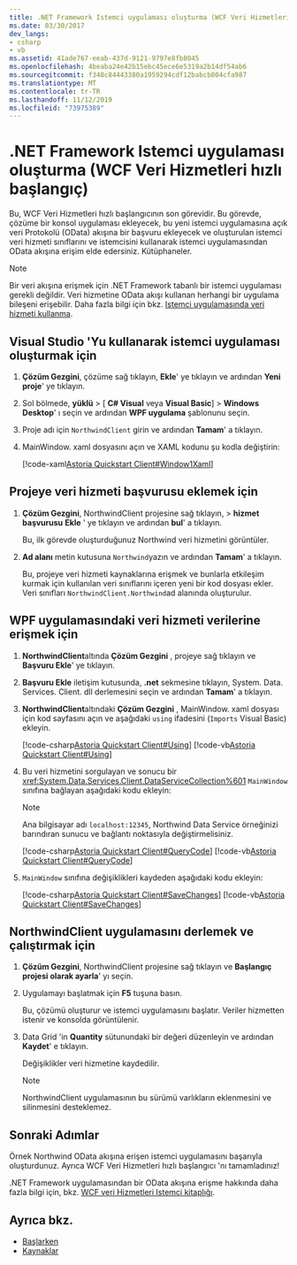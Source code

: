 ```yaml
---
title: .NET Framework Istemci uygulaması oluşturma (WCF Veri Hizmetleri hızlı başlangıç)
ms.date: 03/30/2017
dev_langs:
- csharp
- vb
ms.assetid: 41ade767-eeab-437d-9121-9797e8fb8045
ms.openlocfilehash: 4beaba24e42b15ebc45ece6e5319a2b14df54ab6
ms.sourcegitcommit: f348c84443380a1959294cdf12babcb804cfa987
ms.translationtype: MT
ms.contentlocale: tr-TR
ms.lasthandoff: 11/12/2019
ms.locfileid: "73975389"
---
```

# <a name="creating-the-net-framework-client-application-wcf-data-services-quickstart"></a>.NET Framework Istemci uygulaması oluşturma (WCF Veri Hizmetleri hızlı başlangıç)

Bu, WCF Veri Hizmetleri hızlı başlangıcının son görevidir. Bu görevde, çözüme bir konsol uygulaması ekleyecek, bu yeni istemci uygulamasına açık veri Protokolü (OData) akışına bir başvuru ekleyecek ve oluşturulan istemci veri hizmeti sınıflarını ve istemcisini kullanarak istemci uygulamasından OData akışına erişim elde edersiniz. Kütüphaneler.

> [!NOTE]
> Bir veri akışına erişmek için .NET Framework tabanlı bir istemci uygulaması gerekli değildir. Veri hizmetine OData akışı kullanan herhangi bir uygulama bileşeni erişebilir. Daha fazla bilgi için bkz. [Istemci uygulamasında veri hizmeti kullanma](using-a-data-service-in-a-client-application-wcf-data-services.md).

## <a name="to-create-the-client-application-by-using-visual-studio"></a>Visual Studio 'Yu kullanarak istemci uygulaması oluşturmak için

1. **Çözüm Gezgini**, çözüme sağ tıklayın, **Ekle**' ye tıklayın ve ardından **Yeni proje**' ye tıklayın.

2. Sol bölmede, **yüklü** > [ **C# Visual** veya **Visual Basic**] > **Windows Desktop**' ı seçin ve ardından **WPF uygulama** şablonunu seçin.

3. Proje adı için `NorthwindClient` girin ve ardından **Tamam**' a tıklayın.

4. MainWindow. xaml dosyasını açın ve XAML kodunu şu kodla değiştirin:

     [!code-xaml[Astoria Quickstart Client#Window1Xaml](../../../../samples/snippets/visualbasic/VS_Snippets_Misc/astoria_quickstart_client/vb/window1.xaml#window1xaml)]

## <a name="to-add-a-data-service-reference-to-the-project"></a>Projeye veri hizmeti başvurusu eklemek için

1. **Çözüm Gezgini**, NorthwindClient projesine sağ tıklayın, > **hizmet başvurusu** **Ekle** ' ye tıklayın ve ardından **bul**' a tıklayın.

     Bu, ilk görevde oluşturduğunuz Northwind veri hizmetini görüntüler.

2. **Ad alanı** metin kutusuna `Northwind`yazın ve ardından **Tamam**' a tıklayın.

     Bu, projeye veri hizmeti kaynaklarına erişmek ve bunlarla etkileşim kurmak için kullanılan veri sınıflarını içeren yeni bir kod dosyası ekler. Veri sınıfları `NorthwindClient.Northwind`ad alanında oluşturulur.

## <a name="to-access-data-service-data-in-the-wpf-application"></a>WPF uygulamasındaki veri hizmeti verilerine erişmek için

1. **NorthwindClient**altında **Çözüm Gezgini** , projeye sağ tıklayın ve **Başvuru Ekle**' ye tıklayın.

2. **Başvuru Ekle** iletişim kutusunda, **.net** sekmesine tıklayın, System. Data. Services. Client. dll derlemesini seçin ve ardından **Tamam**' a tıklayın.

3. **NorthwindClient**altındaki **Çözüm Gezgini** , MainWindow. xaml dosyası için kod sayfasını açın ve aşağıdaki `using` ifadesini (`Imports` Visual Basic) ekleyin.

    [!code-csharp[Astoria Quickstart Client#Using](../../../../samples/snippets/csharp/VS_Snippets_Misc/astoria_quickstart_client/cs/window1.xaml.cs#using)]
    [!code-vb[Astoria Quickstart Client#Using](../../../../samples/snippets/visualbasic/VS_Snippets_Misc/astoria_quickstart_client/vb/window1.xaml.vb#using)]

4. Bu veri hizmetini sorgulayan ve sonucu bir <xref:System.Data.Services.Client.DataServiceCollection%601> `MainWindow` sınıfına bağlayan aşağıdaki kodu ekleyin:

    > [!NOTE]
    > Ana bilgisayar adı `localhost:12345`, Northwind Data Service örneğinizi barındıran sunucu ve bağlantı noktasıyla değiştirmelisiniz.

     [!code-csharp[Astoria Quickstart Client#QueryCode](../../../../samples/snippets/csharp/VS_Snippets_Misc/astoria_quickstart_client/cs/window1.xaml.cs#querycode)]
     [!code-vb[Astoria Quickstart Client#QueryCode](../../../../samples/snippets/visualbasic/VS_Snippets_Misc/astoria_quickstart_client/vb/window1.xaml.vb#querycode)]

5. `MainWindow` sınıfına değişiklikleri kaydeden aşağıdaki kodu ekleyin:

     [!code-csharp[Astoria Quickstart Client#SaveChanges](../../../../samples/snippets/csharp/VS_Snippets_Misc/astoria_quickstart_client/cs/window1.xaml.cs#savechanges)]
     [!code-vb[Astoria Quickstart Client#SaveChanges](../../../../samples/snippets/visualbasic/VS_Snippets_Misc/astoria_quickstart_client/vb/window1.xaml.vb#savechanges)]

## <a name="to-build-and-run-the-northwindclient-application"></a>NorthwindClient uygulamasını derlemek ve çalıştırmak için

1. **Çözüm Gezgini**, NorthwindClient projesine sağ tıklayın ve **Başlangıç projesi olarak ayarla**' yı seçin.

2. Uygulamayı başlatmak için **F5** tuşuna basın.

     Bu, çözümü oluşturur ve istemci uygulamasını başlatır. Veriler hizmetten istenir ve konsolda görüntülenir.

3. Data Grid 'in **Quantity** sütunundaki bir değeri düzenleyin ve ardından **Kaydet**' e tıklayın.

     Değişiklikler veri hizmetine kaydedilir.

    > [!NOTE]
    > NorthwindClient uygulamasının bu sürümü varlıkların eklenmesini ve silinmesini desteklemez.

## <a name="next-steps"></a>Sonraki Adımlar

Örnek Northwind OData akışına erişen istemci uygulamasını başarıyla oluşturdunuz. Ayrıca WCF Veri Hizmetleri hızlı başlangıcı 'nı tamamladınız!

.NET Framework uygulamasından bir OData akışına erişme hakkında daha fazla bilgi için, bkz. [WCF veri Hizmetleri Istemci kitaplığı](wcf-data-services-client-library.md).

## <a name="see-also"></a>Ayrıca bkz.

- [Başlarken](getting-started-with-wcf-data-services.md)
- [Kaynaklar](wcf-data-services-resources.md)
